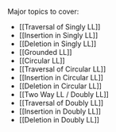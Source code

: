 Major topics to cover:
- [[Traversal of Singly LL]]
- [[Insertion in Singly LL]]
- [[Deletion in Singly LL]]
- [[Grounded LL]]
- [[Circular LL]]
- [[Traversal of Circular LL]]
- [[Insertion in Circular LL]]
- [[Deletion in Circular LL]]
- [[Two Way LL / Doubly LL]]
- [[Traversal of Doubly LL]]
- [[Insertion in Doubly LL]]
- [[Deletion in Doubly LL]]